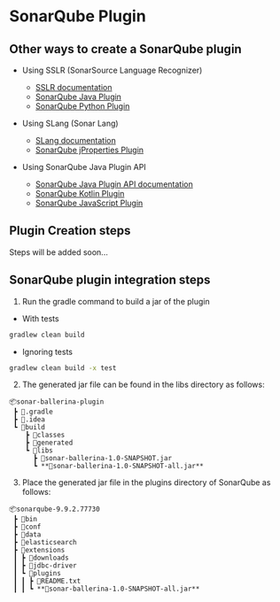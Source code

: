 # SonarQube Plugin

## Other ways to create a SonarQube plugin

- Using SSLR (SonarSource Language Recognizer)

  - [SSLR documentation](https://github.com/SonarSource/sslr)
  - [SonarQube Java Plugin](https://github.com/SonarSource/sonar-java)
  - [SonarQube Python Plugin](https://github.com/SonarSource/sonar-python)

- Using SLang (Sonar Lang)

  - [SLang documentation](https://github.com/SonarSource/slang)
  - [SonarQube jProperties Plugin](https://github.com/pepaproch/slang-jproperties)

- Using SonarQube Java Plugin API

  - [SonarQube Java Plugin API documentation](https://docs.sonarsource.com/sonarqube/9.9/extension-guide/developing-a-plugin/plugin-basics/)
  - [SonarQube Kotlin Plugin](https://github.com/SonarSource/SonarJS)
  - [SonarQube JavaScript Plugin](https://github.com/SonarSource/SonarJS)

## Plugin Creation steps

Steps will be added soon...

## SonarQube plugin integration steps

1. Run the gradle command to build a jar of the plugin

- With tests
```cmd
gradlew clean build
```

- Ignoring tests
```cmd
gradlew clean build -x test
```

2. The generated jar file can be found in the libs directory as follows:
```
📦sonar-ballerina-plugin
 ┣ 📂.gradle
 ┣ 📂.idea
 ┗ 📂build
    ┣ 📂classes
    ┣ 📂generated
    ┗ 📂libs
      ┣ 📜sonar-ballerina-1.0-SNAPSHOT.jar
      ┗ **📜sonar-ballerina-1.0-SNAPSHOT-all.jar**
```

3. Place the generated jar file in the plugins directory of SonarQube as follows:
```
📦sonarqube-9.9.2.77730
 ┣ 📂bin
 ┣ 📂conf
 ┣ 📂data
 ┣ 📂elasticsearch
 ┣ 📂extensions
 ┃ ┣ 📂downloads
 ┃ ┣ 📂jdbc-driver
 ┃ ┗ 📂plugins
 ┃ ┃ ┣ 📜README.txt
 ┃ ┃ ┗ **📜sonar-ballerina-1.0-SNAPSHOT-all.jar**
```